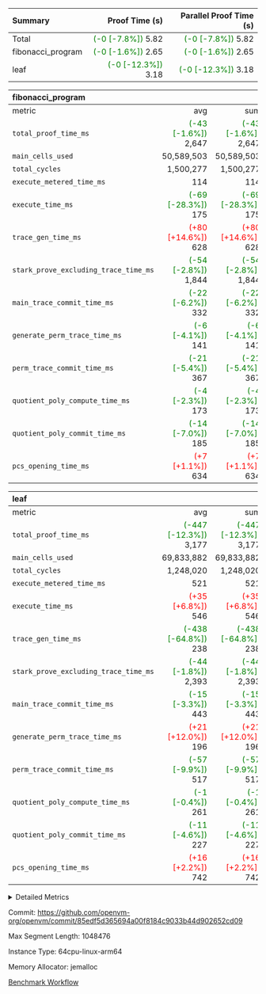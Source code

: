 | Summary | Proof Time (s) | Parallel Proof Time (s) |
|:---|---:|---:|
| Total | <span style='color: green'>(-0 [-7.8%])</span> 5.82 | <span style='color: green'>(-0 [-7.8%])</span> 5.82 |
| fibonacci_program | <span style='color: green'>(-0 [-1.6%])</span> 2.65 | <span style='color: green'>(-0 [-1.6%])</span> 2.65 |
| leaf | <span style='color: green'>(-0 [-12.3%])</span> 3.18 | <span style='color: green'>(-0 [-12.3%])</span> 3.18 |


| fibonacci_program |||||
|:---|---:|---:|---:|---:|
|metric|avg|sum|max|min|
| `total_proof_time_ms ` | <span style='color: green'>(-43 [-1.6%])</span> 2,647 | <span style='color: green'>(-43 [-1.6%])</span> 2,647 | <span style='color: green'>(-43 [-1.6%])</span> 2,647 | <span style='color: green'>(-43 [-1.6%])</span> 2,647 |
| `main_cells_used     ` |  50,589,503 |  50,589,503 |  50,589,503 |  50,589,503 |
| `total_cycles        ` |  1,500,277 |  1,500,277 |  1,500,277 |  1,500,277 |
| `execute_metered_time_ms` |  114 |  114 |  114 |  114 |
| `execute_time_ms     ` | <span style='color: green'>(-69 [-28.3%])</span> 175 | <span style='color: green'>(-69 [-28.3%])</span> 175 | <span style='color: green'>(-69 [-28.3%])</span> 175 | <span style='color: green'>(-69 [-28.3%])</span> 175 |
| `trace_gen_time_ms   ` | <span style='color: red'>(+80 [+14.6%])</span> 628 | <span style='color: red'>(+80 [+14.6%])</span> 628 | <span style='color: red'>(+80 [+14.6%])</span> 628 | <span style='color: red'>(+80 [+14.6%])</span> 628 |
| `stark_prove_excluding_trace_time_ms` | <span style='color: green'>(-54 [-2.8%])</span> 1,844 | <span style='color: green'>(-54 [-2.8%])</span> 1,844 | <span style='color: green'>(-54 [-2.8%])</span> 1,844 | <span style='color: green'>(-54 [-2.8%])</span> 1,844 |
| `main_trace_commit_time_ms` | <span style='color: green'>(-22 [-6.2%])</span> 332 | <span style='color: green'>(-22 [-6.2%])</span> 332 | <span style='color: green'>(-22 [-6.2%])</span> 332 | <span style='color: green'>(-22 [-6.2%])</span> 332 |
| `generate_perm_trace_time_ms` | <span style='color: green'>(-6 [-4.1%])</span> 141 | <span style='color: green'>(-6 [-4.1%])</span> 141 | <span style='color: green'>(-6 [-4.1%])</span> 141 | <span style='color: green'>(-6 [-4.1%])</span> 141 |
| `perm_trace_commit_time_ms` | <span style='color: green'>(-21 [-5.4%])</span> 367 | <span style='color: green'>(-21 [-5.4%])</span> 367 | <span style='color: green'>(-21 [-5.4%])</span> 367 | <span style='color: green'>(-21 [-5.4%])</span> 367 |
| `quotient_poly_compute_time_ms` | <span style='color: green'>(-4 [-2.3%])</span> 173 | <span style='color: green'>(-4 [-2.3%])</span> 173 | <span style='color: green'>(-4 [-2.3%])</span> 173 | <span style='color: green'>(-4 [-2.3%])</span> 173 |
| `quotient_poly_commit_time_ms` | <span style='color: green'>(-14 [-7.0%])</span> 185 | <span style='color: green'>(-14 [-7.0%])</span> 185 | <span style='color: green'>(-14 [-7.0%])</span> 185 | <span style='color: green'>(-14 [-7.0%])</span> 185 |
| `pcs_opening_time_ms ` | <span style='color: red'>(+7 [+1.1%])</span> 634 | <span style='color: red'>(+7 [+1.1%])</span> 634 | <span style='color: red'>(+7 [+1.1%])</span> 634 | <span style='color: red'>(+7 [+1.1%])</span> 634 |

| leaf |||||
|:---|---:|---:|---:|---:|
|metric|avg|sum|max|min|
| `total_proof_time_ms ` | <span style='color: green'>(-447 [-12.3%])</span> 3,177 | <span style='color: green'>(-447 [-12.3%])</span> 3,177 | <span style='color: green'>(-447 [-12.3%])</span> 3,177 | <span style='color: green'>(-447 [-12.3%])</span> 3,177 |
| `main_cells_used     ` |  69,833,882 |  69,833,882 |  69,833,882 |  69,833,882 |
| `total_cycles        ` |  1,248,020 |  1,248,020 |  1,248,020 |  1,248,020 |
| `execute_metered_time_ms` |  521 |  521 |  521 |  521 |
| `execute_time_ms     ` | <span style='color: red'>(+35 [+6.8%])</span> 546 | <span style='color: red'>(+35 [+6.8%])</span> 546 | <span style='color: red'>(+35 [+6.8%])</span> 546 | <span style='color: red'>(+35 [+6.8%])</span> 546 |
| `trace_gen_time_ms   ` | <span style='color: green'>(-438 [-64.8%])</span> 238 | <span style='color: green'>(-438 [-64.8%])</span> 238 | <span style='color: green'>(-438 [-64.8%])</span> 238 | <span style='color: green'>(-438 [-64.8%])</span> 238 |
| `stark_prove_excluding_trace_time_ms` | <span style='color: green'>(-44 [-1.8%])</span> 2,393 | <span style='color: green'>(-44 [-1.8%])</span> 2,393 | <span style='color: green'>(-44 [-1.8%])</span> 2,393 | <span style='color: green'>(-44 [-1.8%])</span> 2,393 |
| `main_trace_commit_time_ms` | <span style='color: green'>(-15 [-3.3%])</span> 443 | <span style='color: green'>(-15 [-3.3%])</span> 443 | <span style='color: green'>(-15 [-3.3%])</span> 443 | <span style='color: green'>(-15 [-3.3%])</span> 443 |
| `generate_perm_trace_time_ms` | <span style='color: red'>(+21 [+12.0%])</span> 196 | <span style='color: red'>(+21 [+12.0%])</span> 196 | <span style='color: red'>(+21 [+12.0%])</span> 196 | <span style='color: red'>(+21 [+12.0%])</span> 196 |
| `perm_trace_commit_time_ms` | <span style='color: green'>(-57 [-9.9%])</span> 517 | <span style='color: green'>(-57 [-9.9%])</span> 517 | <span style='color: green'>(-57 [-9.9%])</span> 517 | <span style='color: green'>(-57 [-9.9%])</span> 517 |
| `quotient_poly_compute_time_ms` | <span style='color: green'>(-1 [-0.4%])</span> 261 | <span style='color: green'>(-1 [-0.4%])</span> 261 | <span style='color: green'>(-1 [-0.4%])</span> 261 | <span style='color: green'>(-1 [-0.4%])</span> 261 |
| `quotient_poly_commit_time_ms` | <span style='color: green'>(-11 [-4.6%])</span> 227 | <span style='color: green'>(-11 [-4.6%])</span> 227 | <span style='color: green'>(-11 [-4.6%])</span> 227 | <span style='color: green'>(-11 [-4.6%])</span> 227 |
| `pcs_opening_time_ms ` | <span style='color: red'>(+16 [+2.2%])</span> 742 | <span style='color: red'>(+16 [+2.2%])</span> 742 | <span style='color: red'>(+16 [+2.2%])</span> 742 | <span style='color: red'>(+16 [+2.2%])</span> 742 |



<details>
<summary>Detailed Metrics</summary>

| group | num_segments | num_children | keygen_time_ms | fri.log_blowup | execute_metered_time_ms | commit_exe_time_ms |
| --- | --- | --- | --- | --- | --- | --- |
| fibonacci_program | 1 |  | 238 | 1 | 114 | 5 | 
| leaf |  | 1 |  | 1 |  |  | 

| group | air_name | quotient_deg | interactions | constraints |
| --- | --- | --- | --- | --- |
| fibonacci_program | AccessAdapterAir<16> | 2 | 5 | 12 | 
| fibonacci_program | AccessAdapterAir<2> | 2 | 5 | 12 | 
| fibonacci_program | AccessAdapterAir<32> | 2 | 5 | 12 | 
| fibonacci_program | AccessAdapterAir<4> | 2 | 5 | 12 | 
| fibonacci_program | AccessAdapterAir<8> | 2 | 5 | 12 | 
| fibonacci_program | BitwiseOperationLookupAir<8> | 2 | 2 | 4 | 
| fibonacci_program | MemoryMerkleAir<8> | 2 | 4 | 39 | 
| fibonacci_program | PersistentBoundaryAir<8> | 2 | 3 | 7 | 
| fibonacci_program | PhantomAir | 2 | 3 | 5 | 
| fibonacci_program | Poseidon2PeripheryAir<BabyBearParameters>, 1> | 2 | 1 | 286 | 
| fibonacci_program | ProgramAir | 1 | 1 | 4 | 
| fibonacci_program | RangeTupleCheckerAir<2> | 1 | 1 | 4 | 
| fibonacci_program | Rv32HintStoreAir | 2 | 18 | 28 | 
| fibonacci_program | VariableRangeCheckerAir | 1 | 1 | 4 | 
| fibonacci_program | VmAirWrapper<Rv32BaseAluAdapterAir, BaseAluCoreAir<4, 8> | 2 | 20 | 37 | 
| fibonacci_program | VmAirWrapper<Rv32BaseAluAdapterAir, LessThanCoreAir<4, 8> | 2 | 18 | 40 | 
| fibonacci_program | VmAirWrapper<Rv32BaseAluAdapterAir, ShiftCoreAir<4, 8> | 2 | 24 | 91 | 
| fibonacci_program | VmAirWrapper<Rv32BranchAdapterAir, BranchEqualCoreAir<4> | 2 | 11 | 20 | 
| fibonacci_program | VmAirWrapper<Rv32BranchAdapterAir, BranchLessThanCoreAir<4, 8> | 2 | 13 | 35 | 
| fibonacci_program | VmAirWrapper<Rv32CondRdWriteAdapterAir, Rv32JalLuiCoreAir> | 2 | 10 | 18 | 
| fibonacci_program | VmAirWrapper<Rv32JalrAdapterAir, Rv32JalrCoreAir> | 2 | 16 | 20 | 
| fibonacci_program | VmAirWrapper<Rv32LoadStoreAdapterAir, LoadSignExtendCoreAir<4, 8> | 2 | 18 | 33 | 
| fibonacci_program | VmAirWrapper<Rv32LoadStoreAdapterAir, LoadStoreCoreAir<4> | 2 | 17 | 40 | 
| fibonacci_program | VmAirWrapper<Rv32MultAdapterAir, DivRemCoreAir<4, 8> | 2 | 25 | 84 | 
| fibonacci_program | VmAirWrapper<Rv32MultAdapterAir, MulHCoreAir<4, 8> | 2 | 24 | 31 | 
| fibonacci_program | VmAirWrapper<Rv32MultAdapterAir, MultiplicationCoreAir<4, 8> | 2 | 19 | 19 | 
| fibonacci_program | VmAirWrapper<Rv32RdWriteAdapterAir, Rv32AuipcCoreAir> | 2 | 12 | 14 | 
| fibonacci_program | VmConnectorAir | 2 | 5 | 11 | 
| leaf | AccessAdapterAir<2> | 2 | 5 | 12 | 
| leaf | AccessAdapterAir<4> | 2 | 5 | 12 | 
| leaf | AccessAdapterAir<8> | 2 | 5 | 12 | 
| leaf | FriReducedOpeningAir | 2 | 39 | 71 | 
| leaf | JalRangeCheckAir | 2 | 9 | 14 | 
| leaf | NativePoseidon2Air<BabyBearParameters>, 1> | 2 | 136 | 572 | 
| leaf | PhantomAir | 2 | 3 | 5 | 
| leaf | ProgramAir | 1 | 1 | 4 | 
| leaf | VariableRangeCheckerAir | 1 | 1 | 4 | 
| leaf | VmAirWrapper<AluNativeAdapterAir, FieldArithmeticCoreAir> | 2 | 15 | 27 | 
| leaf | VmAirWrapper<BranchNativeAdapterAir, BranchEqualCoreAir<1> | 2 | 11 | 25 | 
| leaf | VmAirWrapper<NativeAdapterAir<2, 0>, PublicValuesCoreAir> | 2 | 11 | 30 | 
| leaf | VmAirWrapper<NativeLoadStoreAdapterAir<1>, NativeLoadStoreCoreAir<1> | 2 | 15 | 20 | 
| leaf | VmAirWrapper<NativeLoadStoreAdapterAir<4>, NativeLoadStoreCoreAir<4> | 2 | 15 | 20 | 
| leaf | VmAirWrapper<NativeVectorizedAdapterAir<4>, FieldExtensionCoreAir> | 2 | 15 | 27 | 
| leaf | VmConnectorAir | 2 | 5 | 11 | 
| leaf | VolatileBoundaryAir | 2 | 7 | 19 | 

| group | air_name | idx | rows | prep_cols | perm_cols | main_cols | cells |
| --- | --- | --- | --- | --- | --- | --- | --- |
| leaf | AccessAdapterAir<2> | 0 | 262,144 |  | 16 | 11 | 7,077,888 | 
| leaf | AccessAdapterAir<4> | 0 | 131,072 |  | 16 | 13 | 3,801,088 | 
| leaf | AccessAdapterAir<8> | 0 | 4,096 |  | 16 | 17 | 135,168 | 
| leaf | FriReducedOpeningAir | 0 | 524,288 |  | 84 | 27 | 58,195,968 | 
| leaf | JalRangeCheckAir | 0 | 65,536 |  | 28 | 12 | 2,621,440 | 
| leaf | NativePoseidon2Air<BabyBearParameters>, 1> | 0 | 65,536 |  | 312 | 398 | 46,530,560 | 
| leaf | PhantomAir | 0 | 32,768 |  | 12 | 6 | 589,824 | 
| leaf | ProgramAir | 0 | 131,072 |  | 8 | 10 | 2,359,296 | 
| leaf | VariableRangeCheckerAir | 0 | 262,144 | 2 | 8 | 1 | 2,359,296 | 
| leaf | VmAirWrapper<AluNativeAdapterAir, FieldArithmeticCoreAir> | 0 | 1,048,576 |  | 36 | 29 | 68,157,440 | 
| leaf | VmAirWrapper<BranchNativeAdapterAir, BranchEqualCoreAir<1> | 0 | 131,072 |  | 28 | 23 | 6,684,672 | 
| leaf | VmAirWrapper<NativeAdapterAir<2, 0>, PublicValuesCoreAir> | 0 | 64 |  | 28 | 27 | 3,520 | 
| leaf | VmAirWrapper<NativeLoadStoreAdapterAir<1>, NativeLoadStoreCoreAir<1> | 0 | 524,288 |  | 40 | 21 | 31,981,568 | 
| leaf | VmAirWrapper<NativeLoadStoreAdapterAir<4>, NativeLoadStoreCoreAir<4> | 0 | 131,072 |  | 40 | 27 | 8,781,824 | 
| leaf | VmAirWrapper<NativeVectorizedAdapterAir<4>, FieldExtensionCoreAir> | 0 | 131,072 |  | 36 | 38 | 9,699,328 | 
| leaf | VmConnectorAir | 0 | 2 | 1 | 16 | 5 | 42 | 
| leaf | VolatileBoundaryAir | 0 | 131,072 |  | 20 | 12 | 4,194,304 | 

| group | air_name | segment | rows | prep_cols | perm_cols | main_cols | cells |
| --- | --- | --- | --- | --- | --- | --- | --- |
| fibonacci_program | AccessAdapterAir<8> | 0 | 128 |  | 16 | 17 | 4,224 | 
| fibonacci_program | BitwiseOperationLookupAir<8> | 0 | 65,536 | 3 | 8 | 2 | 655,360 | 
| fibonacci_program | MemoryMerkleAir<8> | 0 | 512 |  | 16 | 32 | 24,576 | 
| fibonacci_program | PersistentBoundaryAir<8> | 0 | 128 |  | 12 | 20 | 4,096 | 
| fibonacci_program | PhantomAir | 0 | 1 |  | 12 | 6 | 18 | 
| fibonacci_program | Poseidon2PeripheryAir<BabyBearParameters>, 1> | 0 | 256 |  | 8 | 300 | 78,848 | 
| fibonacci_program | ProgramAir | 0 | 8,192 |  | 8 | 10 | 147,456 | 
| fibonacci_program | RangeTupleCheckerAir<2> | 0 | 524,288 | 2 | 8 | 1 | 4,718,592 | 
| fibonacci_program | Rv32HintStoreAir | 0 | 4 |  | 44 | 32 | 304 | 
| fibonacci_program | VariableRangeCheckerAir | 0 | 262,144 | 2 | 8 | 1 | 2,359,296 | 
| fibonacci_program | VmAirWrapper<Rv32BaseAluAdapterAir, BaseAluCoreAir<4, 8> | 0 | 1,048,576 |  | 52 | 36 | 92,274,688 | 
| fibonacci_program | VmAirWrapper<Rv32BaseAluAdapterAir, LessThanCoreAir<4, 8> | 0 | 524,288 |  | 40 | 37 | 40,370,176 | 
| fibonacci_program | VmAirWrapper<Rv32BranchAdapterAir, BranchEqualCoreAir<4> | 0 | 262,144 |  | 28 | 26 | 14,155,776 | 
| fibonacci_program | VmAirWrapper<Rv32BranchAdapterAir, BranchLessThanCoreAir<4, 8> | 0 | 8 |  | 32 | 32 | 512 | 
| fibonacci_program | VmAirWrapper<Rv32CondRdWriteAdapterAir, Rv32JalLuiCoreAir> | 0 | 131,072 |  | 28 | 18 | 6,029,312 | 
| fibonacci_program | VmAirWrapper<Rv32JalrAdapterAir, Rv32JalrCoreAir> | 0 | 32 |  | 36 | 28 | 2,048 | 
| fibonacci_program | VmAirWrapper<Rv32LoadStoreAdapterAir, LoadStoreCoreAir<4> | 0 | 128 |  | 52 | 41 | 11,904 | 
| fibonacci_program | VmAirWrapper<Rv32RdWriteAdapterAir, Rv32AuipcCoreAir> | 0 | 16 |  | 28 | 20 | 768 | 
| fibonacci_program | VmConnectorAir | 0 | 2 | 1 | 16 | 5 | 42 | 

| group | idx | trace_gen_time_ms | total_proof_time_ms | total_cycles | total_cells | stark_prove_excluding_trace_time_ms | quotient_poly_compute_time_ms | quotient_poly_commit_time_ms | perm_trace_commit_time_ms | pcs_opening_time_ms | main_trace_commit_time_ms | main_cells_used | generate_perm_trace_time_ms | execute_time_ms | execute_metered_time_ms |
| --- | --- | --- | --- | --- | --- | --- | --- | --- | --- | --- | --- | --- | --- | --- | --- |
| leaf | 0 | 238 | 3,177 | 1,248,020 | 253,173,226 | 2,393 | 261 | 227 | 517 | 742 | 443 | 69,833,882 | 196 | 546 | 521 | 

| group | idx | trace_height_constraint | weighted_sum | threshold |
| --- | --- | --- | --- | --- |
| leaf | 0 | 0 | 5,439,620 | 2,013,265,921 | 
| leaf | 0 | 1 | 26,751,232 | 2,013,265,921 | 
| leaf | 0 | 2 | 2,719,810 | 2,013,265,921 | 
| leaf | 0 | 3 | 26,878,212 | 2,013,265,921 | 
| leaf | 0 | 4 | 131,072 | 2,013,265,921 | 
| leaf | 0 | 5 | 62,313,162 | 2,013,265,921 | 

| group | segment | trace_gen_time_ms | total_proof_time_ms | total_cycles | total_cells | stark_prove_excluding_trace_time_ms | quotient_poly_compute_time_ms | quotient_poly_commit_time_ms | perm_trace_commit_time_ms | pcs_opening_time_ms | main_trace_commit_time_ms | main_cells_used | generate_perm_trace_time_ms | execute_time_ms |
| --- | --- | --- | --- | --- | --- | --- | --- | --- | --- | --- | --- | --- | --- | --- |
| fibonacci_program | 0 | 628 | 2,647 | 1,500,277 | 160,837,996 | 1,844 | 173 | 185 | 367 | 634 | 332 | 50,589,503 | 141 | 175 | 

| group | segment | trace_height_constraint | weighted_sum | threshold |
| --- | --- | --- | --- | --- |
| fibonacci_program | 0 | 0 | 3,932,542 | 2,013,265,921 | 
| fibonacci_program | 0 | 1 | 10,749,400 | 2,013,265,921 | 
| fibonacci_program | 0 | 2 | 1,966,271 | 2,013,265,921 | 
| fibonacci_program | 0 | 3 | 10,749,532 | 2,013,265,921 | 
| fibonacci_program | 0 | 4 | 1,664 | 2,013,265,921 | 
| fibonacci_program | 0 | 5 | 640 | 2,013,265,921 | 
| fibonacci_program | 0 | 6 | 7,209,100 | 2,013,265,921 | 
| fibonacci_program | 0 | 7 |  | 2,013,265,921 | 
| fibonacci_program | 0 | 8 | 35,535,101 | 2,013,265,921 | 

</details>


Commit: https://github.com/openvm-org/openvm/commit/85edf5d365694a00f8184c9033b44d902652cd09

Max Segment Length: 1048476

Instance Type: 64cpu-linux-arm64

Memory Allocator: jemalloc

[Benchmark Workflow](https://github.com/openvm-org/openvm/actions/runs/15741994940)
